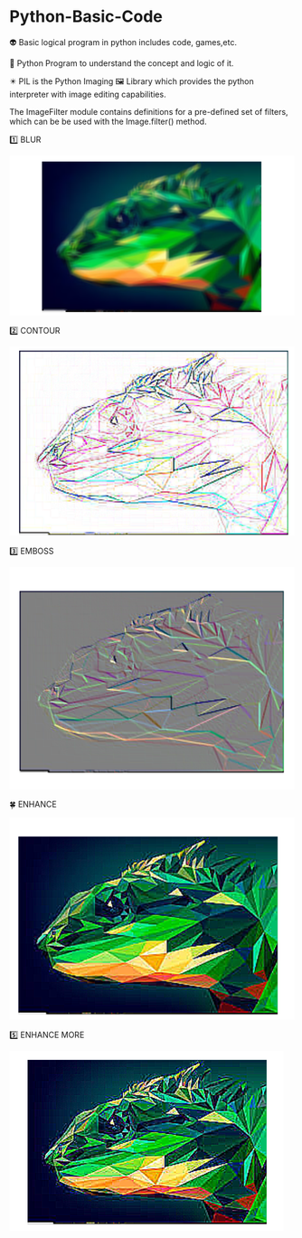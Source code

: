 # Python-Basic-Code
👽 Basic logical program in python includes code, games,etc.

🐍 Python Program to understand the concept and logic of it.

✴️  PIL is the Python Imaging 🖼️ Library which provides the python interpreter with image editing capabilities.

The ImageFilter module contains definitions for a pre-defined set of filters, which can be be used with the Image.filter() method.

1️⃣ BLUR

![PIL/Output_Image/Blur](PIL/Output_Image/blur.png)

2️⃣ CONTOUR

![PIL/Output_Image/Contour](PIL/Output_Image/contour.png)

3️⃣ EMBOSS

![PIL/Output_Image/Emboss](PIL/Output_Image/emboss.png)

🍀 ENHANCE

![PIL/Output_Image/Edge_enhance](PIL/Output_Image/edge_enhance.png)

5️⃣ ENHANCE MORE

![PIL/Output_Image/Edge_enhance_more](PIL/Output_Image/edge_enhance_more.png)

